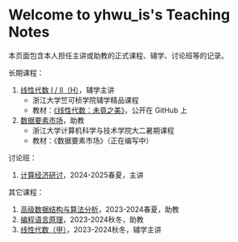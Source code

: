 # Welcome to yhwu_is's Teaching Notes

本页面包含本人担任主讲或助教的正式课程、辅学、讨论班等的记录。

长期课程：

1. [线性代数 I / II（H）](./math/linear_algebra/index.md)，辅学主讲
    - 浙江大学竺可桢学院辅学精品课程
    - 教材：[《线性代数：未竟之美》](https://github.com/yhwu-is/Linear-Algebra-Left-Undone)，公开在 GitHub 上
2. [数据要素市场](./ec/data_market/intro.md)，助教
    - 浙江大学计算机科学与技术学院大二暑期课程
    - 教材：《数据要素市场》（正在编写中）

讨论班：

1. [计算经济研讨](./ec/seminar/25sp.md)，2024-2025春夏，主讲

其它课程：

1. [高级数据结构与算法分析](./tcs/dsa/dsa0.md)，2023-2024春夏，助教
2. [编程语言原理](./tcs/pfpl/lambda.md)，2023-2024秋冬，助教
3. [线性代数（甲）](./math/linear_algebra/index.md)，2023-2024秋冬，辅学主讲
